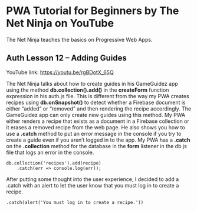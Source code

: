 # PWA Tutorial for Beginners by The Net Ninja on YouTube

The Net Ninja teaches the basics on Progressive Web Apps.

## Auth Lesson 12 – Adding Guides

YouTube link: https://youtu.be/rgBDotX_65Q

The Net Ninja talks about how to create guides in his GameGuidez app using the method __db.collection().add()__ in the __createForm__ function expression in his auth.js file. This is different from the way my PWA creates recipes using __db.onSnapshot()__ to detect whether a Firebase document is either “added” or “removed” and then rendering the recipe accordingly. The GameGuidez app can only create new guides using this method. My PWA either renders a recipe that exists as a document in a Firebase collection or it erases a removed recipe from the web page. He also shows you how to use a __.catch__ method to put an error message in the console if you try to create a guide even if you aren’t logged in to the app. My PWA has a __.catch__ on the __.collection__ method for the database in the __form__ listener in the db.js file that logs an error in the console.
```
db.collection('recipes').add(recipe)
    .catch(err => console.log(err));
```
After putting some thought into the user experience, I decided to add a .catch with an alert to let the user know that you must log in to create a recipe.

`.catch(alert('You must log in to create a recipe.'))`
